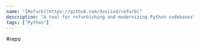 ```yaml
---
name: "[Refurb](https://github.com/dosisod/refurb)"
description: "A tool for refurbishing and modernizing Python codebases"
tags: ["Python"]
---
```

#repo